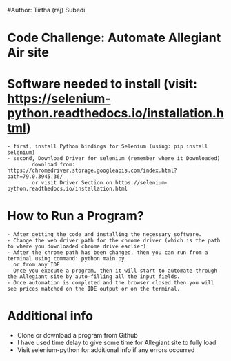 #Author: Tirtha (raj) Subedi
# Code Challenge: Automate Allegiant Air site

# Software needed to install (visit: https://selenium-python.readthedocs.io/installation.html)
    - first, install Python bindings for Selenium (using: pip install selenium)
    - second, Download Driver for selenium (remember where it Downloaded) 
            download from: https://chromedriver.storage.googleapis.com/index.html?path=79.0.3945.36/
            or visit Driver Section on https://selenium-python.readthedocs.io/installation.html


# How to Run a Program?
    - After getting the code and installing the necessary software. 
    - Change the web driver path for the chrome driver (which is the path to where you downloaded chrome drive earlier)
    - After the chrome path has been changed, then you can run from a terminal using command: python main.py
      or from any IDE 
    - Once you execute a program, then it will start to automate through the Allegiant site by auto-filling all the input fields.
    - Once automation is completed and the browser closed then you will see prices matched on the IDE output or on the terminal.

 
# Additional info
   - Clone or download a program from Github
   - I have used time delay to give some time for Allegiant site to fully load 
   - Visit selenium-python for additional info if any errors occurred
